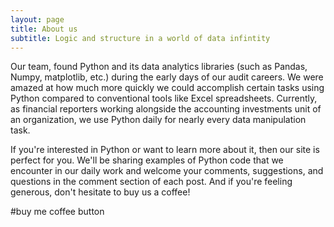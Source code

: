 ```yaml
---
layout: page
title: About us
subtitle: Logic and structure in a world of data infintity
---
```

Our team, found Python and its data analytics libraries (such as Pandas, Numpy, matplotlib, etc.) during the early days of our audit careers. We were amazed at how much more quickly we could accomplish certain tasks using Python compared to conventional tools like Excel spreadsheets. Currently, as financial reporters working alongside the accounting investments unit of an organization, we use Python daily for nearly every data manipulation task.

If you're interested in Python or want to learn more about it, then our site is perfect for you. We'll be sharing examples of Python code that we encounter in our daily work and welcome your comments, suggestions, and questions in the comment section of each post. And if you're feeling generous, don't hesitate to buy us a coffee!


 #buy me coffee button
<script type="text/javascript" src="https://cdnjs.buymeacoffee.com/1.0.0/button.prod.min.js" data-name="bmc-button" data-slug="pandaudit" data-color="#FFDD00" data-emoji=""  data-font="Cookie" data-text="Buy me a coffee" data-outline-color="#000000" data-font-color="#000000" data-coffee-color="#ffffff" ></script>
